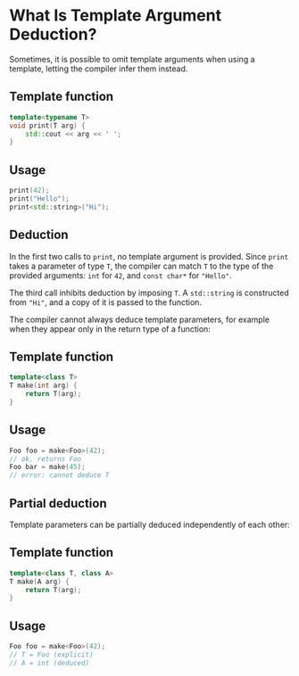 # What Is Template Argument Deduction?

Sometimes, it is possible to omit template arguments when using a template,
letting the compiler infer them instead.

<!-- inline -->
## Template function
```cpp
template<typename T>
void print(T arg) {
    std::cout << arg << ' ';
}
```

<!-- inline -->
## Usage
```cpp
print(42);
print("Hello");
print<std::string>("Hi");
```

## Deduction
In the first two calls to `print`, no template argument is provided. Since `print`
takes a parameter of type `T`, the compiler can match `T` to the type of
the provided arguments: `int` for `42`, and `const char*` for `"Hello"`.

The third call inhibits deduction by imposing `T`. A `std::string` is constructed
from `"Hi"`, and a copy of it is passed to the function.

The compiler cannot always deduce template parameters, for example when they
appear only in the return type of a function:

<!-- inline -->
## Template function
```cpp
template<class T>
T make(int arg) {
    return T(arg);
}
```

<!-- inline -->
## Usage
```cpp
Foo foo = make<Foo>(42);
// ok, returns Foo
Foo bar = make(45);
// error: cannot deduce T
```

## Partial deduction
Template parameters can be partially deduced independently of each other:

<!-- inline -->
## Template function
```cpp
template<class T, class A>
T make(A arg) {
    return T(arg);
}
```

<!-- inline -->
## Usage
```cpp
Foo foo = make<Foo>(42);
// T = Foo (explicit)
// A = int (deduced)
```